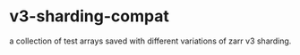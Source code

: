 # v3-sharding-compat

a collection of test arrays saved with different variations of zarr v3 sharding. 